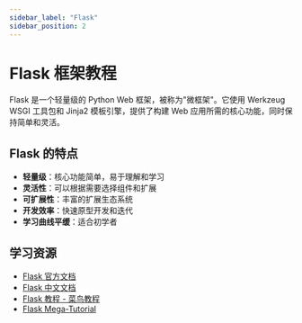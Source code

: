 ```yaml
---
sidebar_label: "Flask"
sidebar_position: 2
---
```


# Flask 框架教程

Flask 是一个轻量级的 Python Web 框架，被称为"微框架"。它使用 Werkzeug WSGI 工具包和 Jinja2 模板引擎，提供了构建 Web 应用所需的核心功能，同时保持简单和灵活。


## Flask 的特点

- **轻量级**：核心功能简单，易于理解和学习
- **灵活性**：可以根据需要选择组件和扩展
- **可扩展性**：丰富的扩展生态系统
- **开发效率**：快速原型开发和迭代
- **学习曲线平缓**：适合初学者

## 学习资源

- [Flask 官方文档](https://flask.palletsprojects.com/)
- [Flask 中文文档](https://dormousehole.readthedocs.io/)
- [Flask 教程 - 菜鸟教程](https://www.runoob.com/flask/flask-tutorial.html)
- [Flask Mega-Tutorial](https://blog.miguelgrinberg.com/post/the-flask-mega-tutorial-part-i-hello-world)
